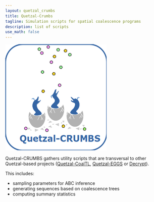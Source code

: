 ```yaml
---
layout: quetzal_crumbs
title: Quetzal-Crumbs
tagline: Simulation scripts for spatial coalescence programs
description: list of scripts
use_math: false
---
```


![Quetzal-CRUMBS](/draw/logos/quetzal_crumbs.png)

Quetzal-CRUMBS gathers utility scripts that are transversal to other Quetzal-based projects
([Quetzal-CoalTL](/pages/quetzal/home), [Quetzal-EGGS](/pages/quetzal-eggs/home) or [Decrypt](/pages/decrypt/home)).

This includes:
- sampling parameters for ABC inference
- generating sequences based on coalescence trees
- computing summary statistics
